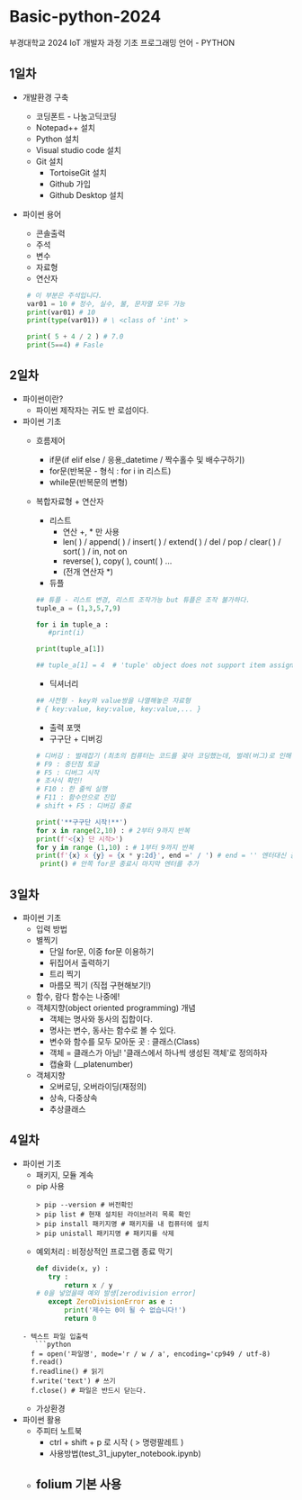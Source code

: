 # Basic-python-2024
부경대학교 2024 IoT 개발자 과정 기초 프로그래밍 언어 - PYTHON

## 1일차 
- 개발환경 구축
    - 코딩폰트 - 나눔고딕코딩
    - Notepad++ 설치
    - Python 설치
    - Visual studio code 설치
    - Git 설치
        - TortoiseGit 설치
        - Github 가입
        - Github Desktop 설치 

- 파이썬 용어
    - 콘솔출력
    - 주석
    - 변수
    - 자료형
    - 연산자

   ```python
    # 이 부분은 주석입니다.
    var01 = 10 # 정수, 실수, 불, 문자열 모두 가능
    print(var01) # 10
    print(type(var01)) # \ <class of 'int' >

    print( 5 + 4 / 2 ) # 7.0
    print(5==4) # Fasle
    ```
    
## 2일차
- 파이썬이란? 
    - 파이썬 제작자는 귀도 반 로섬이다.
- 파이썬 기초
    - 흐름제어
        - if문(if elif else / 응용_datetime / 짝수홀수 및 배수구하기)
        - for문(반복문 - 형식 : for i in 리스트) 
        - while문(반복문의 변형)
    - 복합자료형 + 연산자
        - 리스트 
            - 연산 +, * 만 사용
            - len( ) / append( ) / insert( ) / extend( ) / del / pop / clear( ) / sort( ) / in, not on
            - reverse( ), copy( ), count( ) ... 
            - (전개 연산자 *) 
        - 듀플
         ```python
        ## 튜플 - 리스트 변경, 리스트 조작가능 but 튜플은 조작 불가하다. 
        tuple_a = (1,3,5,7,9)

        for i in tuple_a : 
            #print(i)

        print(tuple_a[1])  

         ## tuple_a[1] = 4  # 'tuple' object does not support item assignment      
        ```
         - 딕셔너리 
         ```python
        ## 사전형 - key와 value쌍을 나열해놓은 자료형
        # { key:value, key:value, key:value,... }
        ```
        - 출력 포맷
         - 구구단 + 디버깅 

        ```python
        # 디버깅 : 벌레잡기 (최초의 컴퓨터는 코드를 꽂아 코딩했는데, 벌레(버그)로 인해 코딩이 안되는 경우가 있어 이를 제거함에서 유래하였다.)
        # F9 : 중단점 토글
        # F5 : 디버그 시작
        # 조사식 확인!
        # F10 : 한 줄씩 실행 
        # F11 : 함수안으로 진입
        # shift + F5 : 디버깅 종료

        print('**구구단 시작!**')
        for x in range(2,10) : # 2부터 9까지 반복
        print(f'<{x} 단 시작>')
        for y in range (1,10) : # 1부터 9까지 반복
        print(f'{x} x {y} = {x * y:2d}', end =' / ') # end = '' 엔터대신 공백으로 처리, / 삽입 
         print() # 안쪽 for문 종료시 마지막 엔터를 추가 
        ```

## 3일차 
- 파이썬 기초 
    - 입력 방법
    - 별찍기 
        - 단일 for문, 이중 for문 이용하기
        - 뒤집어서 출력하기
        - 트리 찍기
        - 마름모 찍기 (직접 구현해보기!)
    - 함수, 람다 함수는 나중에! 
    - 객체지향(object oriented programming) 개념
        - 객체는 명사와 동사의 집합이다.
        - 명사는 변수, 동사는 함수로 볼 수 있다.
        - 변수와 함수를 모두 모아둔 곳 : 클래스(Class)
        - 객체 = 클래스가 아님! '클래스에서 하나씩 생성된 객체'로 정의하자
        - 캡슐화 (__platenumber)
    - 객체지향
        - 오버로딩, 오버라이딩(재정의)
        - 상속, 다중상속 
        - 추상클래스

## 4일차
- 파이썬 기초
    - 패키지, 모듈 계속
     - pip 사용
        ```shell
        > pip --version # 버전확인
        > pip list # 현재 설치된 라이브러리 목록 확인
        > pip install 패키지명 # 패키지를 내 컴퓨터에 설치
        > pip unistall 패키지명 # 패키지를 삭제
        ```
    - 예외처리 : 비정상적인 프로그램 종료 막기 
         ```python
        def divide(x, y) :
            try : 
                return x / y 
        # 0을 넣었을때 예외 발생[zerodivision error]
            except ZeroDivisionError as e : 
                print('제수는 0이 될 수 없습니다!')
                return 0
    ``` 
    - 텍스트 파일 입출력
       ```python
      f = open('파일명', mode='r / w / a', encoding='cp949 / utf-8)
      f.read()
      f.readline() # 읽기
      f.write('text') # 쓰기
      f.close() # 파일은 반드시 닫는다.
    ```
    - 가상환경
- 파이썬 활용
    - 주피터 노트북
        - ctrl + shift + p 로 시작 ( > 명령팔레트 )
        - 사용방법(test_31_jupyter_notebook.ipynb)
    - folium 기본 사용
        -    